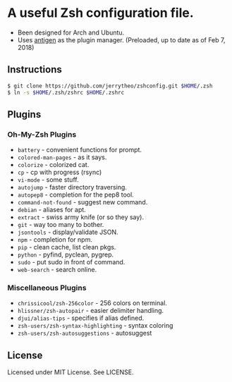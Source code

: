 # A useful Zsh configuration file.

- Been designed for Arch and Ubuntu.
- Uses [antigen](http://antigen.sharats.me/) as the plugin manager. (Preloaded, up to date as of Feb 7, 2018)

## Instructions
```zsh
$ git clone https://github.com/jerrytheo/zshconfig.git $HOME/.zsh
$ ln -s $HOME/.zsh/zshrc $HOME/.zshrc
```

## Plugins

### Oh-My-Zsh Plugins
- `battery` - convenient functions for prompt.
- `colored-man-pages` - as it says.
- `colorize` - colorized cat.
- `cp` - cp with progress (rsync)
- `vi-mode` - some stuff.
- `autojump` - faster directory traversing.
- `autopep8` - completion for the pep8 tool.
- `command-not-found` - suggest new command.
- `debian` - aliases for apt.
- `extract` - swiss army knife (or so they say).
- `git` - way too many to bother.
- `jsontools` - display/validate JSON.
- `npm` - completion for npm.
- `pip` - clean cache, list clean pkgs.
- `python` - pyfind, pyclean, pygrep.
- `sudo` - put sudo in front of command.
- `web-search` - search online.

### Miscellaneous Plugins
- `chrissicool/zsh-256color` - 256 colors on terminal.
- `hlissner/zsh-autopair` - easier delimiter handling.
- `djui/alias-tips` - specifies if alias defined.
- `zsh-users/zsh-syntax-highlighting` - syntax coloring
- `zsh-users/zsh-autosuggestions` - autosuggest

## License
Licensed under MIT License. See LICENSE.